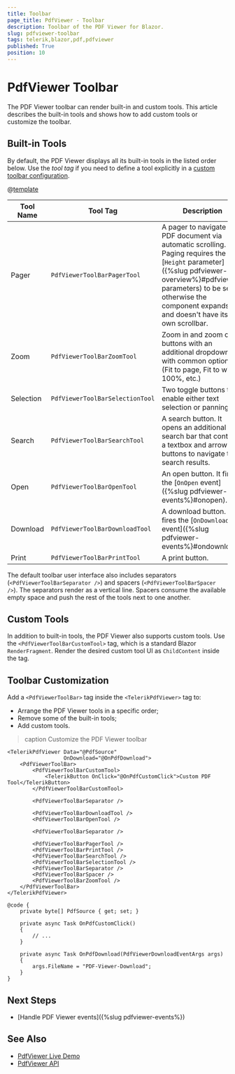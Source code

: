 ```yaml
---
title: Toolbar
page_title: PdfViewer - Toolbar
description: Toolbar of the PDF Viewer for Blazor.
slug: pdfviewer-toolbar
tags: telerik,blazor,pdf,pdfviewer
published: True
position: 10
---
```


# PdfViewer Toolbar

The PDF Viewer toolbar can render built-in and custom tools. This article describes the built-in tools and shows how to add custom tools or customize the toolbar.


## Built-in Tools

By default, the PDF Viewer displays all its built-in tools in the listed order below. Use the *tool tag* if you need to define a tool explicitly in a [custom toolbar configuration](#toolbar-customization).

@[template](/_contentTemplates/common/parameters-table-styles.md#table-layout)

| Tool Name | Tool Tag | Description |
| --- | --- | --- |
| Pager | `PdfViewerToolBarPagerTool` | A pager to navigate the PDF document via automatic scrolling. Paging requires the [`Height` parameter]({%slug pdfviewer-overview%}#pdfviewer-parameters) to be set, otherwise the component expands and doesn't have its own scrollbar. |
| Zoom | `PdfViewerToolBarZoomTool` | Zoom in and zoom out buttons with an additional dropdown with common options (Fit to page, Fit to width, 100%, etc.) |
| Selection | `PdfViewerToolBarSelectionTool` | Two toggle buttons that enable either text selection or panning. |
| Search | `PdfViewerToolBarSearchTool` | A search button. It opens an additional search bar that contains a textbox and arrow buttons to navigate the search results. |
| Open | `PdfViewerToolBarOpenTool` | An open button. It fires the [`OnOpen` event]({%slug pdfviewer-events%}#onopen). |
| Download | `PdfViewerToolBarDownloadTool` | A download button. It fires the [`OnDownload` event]({%slug pdfviewer-events%}#ondownload). |
| Print | `PdfViewerToolBarPrintTool` | A print button. |

The default toolbar user interface also includes separators (`<PdfViewerToolBarSeparator />`) and spacers (`<PdfViewerToolBarSpacer />`). The separators render as a vertical line. Spacers consume the available empty space and push the rest of the tools next to one another.


## Custom Tools

In addition to built-in tools, the PDF Viewer also supports custom tools. Use the `<PdfViewerToolBarCustomTool>` tag, which is a standard Blazor `RenderFragment`. Render the desired custom tool UI as `ChildContent` inside the tag.


## Toolbar Customization

Add a `<PdfViewerToolBar>` tag inside the `<TelerikPdfViewer>` tag to:

* Arrange the PDF Viewer tools in a specific order;
* Remove some of the built-in tools;
* Add custom tools.

>caption Customize the PDF Viewer toolbar

````CSHTML
<TelerikPdfViewer Data="@PdfSource"
                  OnDownload="@OnPdfDownload">
    <PdfViewerToolBar>
        <PdfViewerToolBarCustomTool>
            <TelerikButton OnClick="@OnPdfCustomClick">Custom PDF Tool</TelerikButton>
        </PdfViewerToolBarCustomTool>

        <PdfViewerToolBarSeparator />

        <PdfViewerToolBarDownloadTool />
        <PdfViewerToolBarOpenTool />

        <PdfViewerToolBarSeparator />

        <PdfViewerToolBarPagerTool />
        <PdfViewerToolBarPrintTool />
        <PdfViewerToolBarSearchTool />
        <PdfViewerToolBarSelectionTool />
        <PdfViewerToolBarSeparator />
        <PdfViewerToolBarSpacer />
        <PdfViewerToolBarZoomTool />
    </PdfViewerToolBar>
</TelerikPdfViewer>

@code {
    private byte[] PdfSource { get; set; }

    private async Task OnPdfCustomClick()
    {
        // ...
    }

    private async Task OnPdfDownload(PdfViewerDownloadEventArgs args)
    {
        args.FileName = "PDF-Viewer-Download";
    }
}
````


## Next Steps

* [Handle PDF Viewer events]({%slug pdfviewer-events%})


## See Also

* [PdfViewer Live Demo](https://demos.telerik.com/blazor-ui/pdfviewer/overview)
* [PdfViewer API](/blazor-ui/api/Telerik.Blazor.Components.TelerikPdfViewer)
